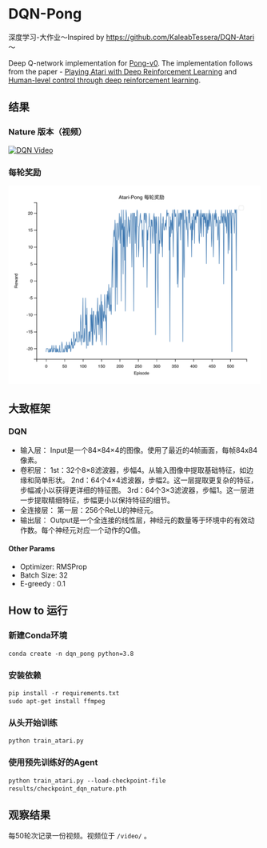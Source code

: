 # DQN-Pong
深度学习-大作业～Inspired by https://github.com/KaleabTessera/DQN-Atari ～

Deep Q-network implementation for [Pong-v0](https://gym.openai.com/envs/Pong-v0/).  The implementation follows from the paper - [Playing Atari with Deep Reinforcement Learning](https://arxiv.org/abs/1312.5602) and [Human-level control through deep reinforcement
learning](https://web.stanford.edu/class/psych209/Readings/MnihEtAlHassibis15NatureControlDeepRL.pdf).
## 结果
### Nature 版本（视频）
[![DQN Video](http://img.youtube.com/vi/DcyMFIKsVNI/0.jpg)](http://www.youtube.com/watch?v=DcyMFIKsVNI "DQN For Atari Pong")
### 每轮奖励
![Rewards Per Episode](./results/results_per_episode.png)


## 大致框架
### DQN
- 输入层：
    Input是一个84×84×4的图像。使用了最近的4帧画面，每帧84x84像素。
- 卷积层：
    1st：32个8×8滤波器，步幅4。从输入图像中提取基础特征，如边缘和简单形状。
    2nd：64个4×4滤波器，步幅2。这一层提取更复杂的特征，步幅减小以获得更详细的特征图。
    3rd：64个3×3滤波器，步幅1。这一层进一步提取精细特征，步幅更小以保持特征的细节。
- 全连接层：
    第一层：256个ReLU的神经元。
- 输出层：
    Output是一个全连接的线性层，神经元的数量等于环境中的有效动作数。每个神经元对应一个动作的Q值。

#### Other Params
- Optimizer: RMSProp 
- Batch Size:  32
- E-greedy : 0.1

## How to 运行
### 新建Conda环境
```
conda create -n dqn_pong python=3.8
```
### 安装依赖
```
pip install -r requirements.txt
sudo apt-get install ffmpeg
```
### 从头开始训练
```
python train_atari.py
```
### 使用预先训练好的Agent
```
python train_atari.py --load-checkpoint-file results/checkpoint_dqn_nature.pth
```
## 观察结果
每50轮次记录一份视频。视频位于 `/video/` 。
